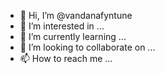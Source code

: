 - 👋 Hi, I’m @vandanafyntune
- 👀 I’m interested in ...
- 🌱 I’m currently learning ...
- 💞️ I’m looking to collaborate on ...
- 📫 How to reach me ...

<!---
vandanafyntune/vandanafyntune is a ✨ special ✨ repository because its `README.md` (this file) appears on your GitHub profile.
You can click the Preview link to take a look at your changes.
--->
